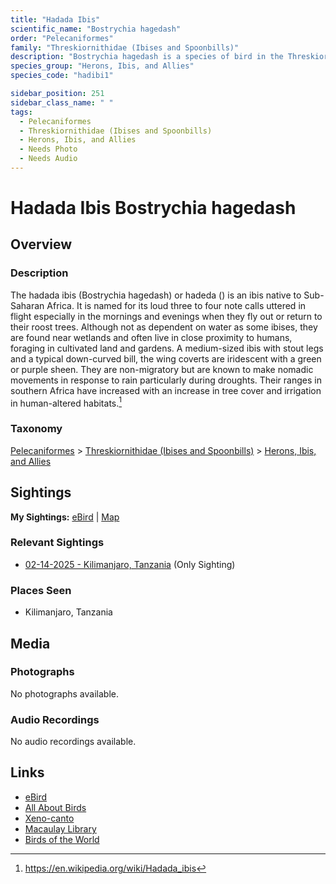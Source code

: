 ```yaml
---
title: "Hadada Ibis"
scientific_name: "Bostrychia hagedash"
order: "Pelecaniformes"
family: "Threskiornithidae (Ibises and Spoonbills)"
description: "Bostrychia hagedash is a species of bird in the Threskiornithidae (Ibises and Spoonbills) family. It has been observed 1 times."
species_group: "Herons, Ibis, and Allies"
species_code: "hadibi1"

sidebar_position: 251
sidebar_class_name: " "
tags: 
  - Pelecaniformes
  - Threskiornithidae (Ibises and Spoonbills)
  - Herons, Ibis, and Allies
  - Needs Photo
  - Needs Audio
---
```


# Hadada Ibis <span className='sci_name'>Bostrychia hagedash</span>

## Overview

### Description
The hadada ibis (Bostrychia hagedash) or hadeda () is an ibis native to Sub-Saharan Africa. It is named for its loud three to four note calls uttered in flight especially in the mornings and evenings when they fly out or return to their roost trees. Although not as dependent on water as some ibises, they are found near wetlands and often live in close proximity to humans, foraging in cultivated land and gardens. A medium-sized ibis with stout legs and a typical down-curved bill, the wing coverts are iridescent with a green or purple sheen. They are non-migratory but are known to make nomadic movements in response to rain particularly during droughts. Their ranges in southern Africa have increased with an increase in tree cover and irrigation in human-altered habitats.[^1]

[^1]: https://en.wikipedia.org/wiki/Hadada_ibis

### Taxonomy
[Pelecaniformes](/tags/pelecaniformes) > [Threskiornithidae (Ibises and Spoonbills)](/tags/threskiornithidae-ibises-and-spoonbills) > [Herons, Ibis, and Allies](/tags/herons-ibis-and-allies)


## Sightings

**My Sightings:** [eBird](https://ebird.org/lifelist?r=world&time=life&spp=hadibi1) | [Map](/map?species_code=hadibi1)

### Relevant Sightings

* [02-14-2025 - Kilimanjaro, Tanzania](https://ebird.org/checklist/S216379500) (Only Sighting)

### Places Seen

* Kilimanjaro, Tanzania



## Media
### Photographs
No photographs available.

### Audio Recordings
No audio recordings available.

## Links
* [eBird](https://ebird.org/species/hadibi1) 
* [All About Birds](https://www.allaboutbirds.org/guide/hadibi1) 
* [Xeno-canto](https://www.xeno-canto.org/species/bostrychia-hagedash) 
* [Macaulay Library](https://search.macaulaylibrary.org/catalog?taxonCode=hadibi1&sort=rating_rank_desc)
* [Birds of the World](https://birdsoftheworld.org/bow/species/hadibi1)
